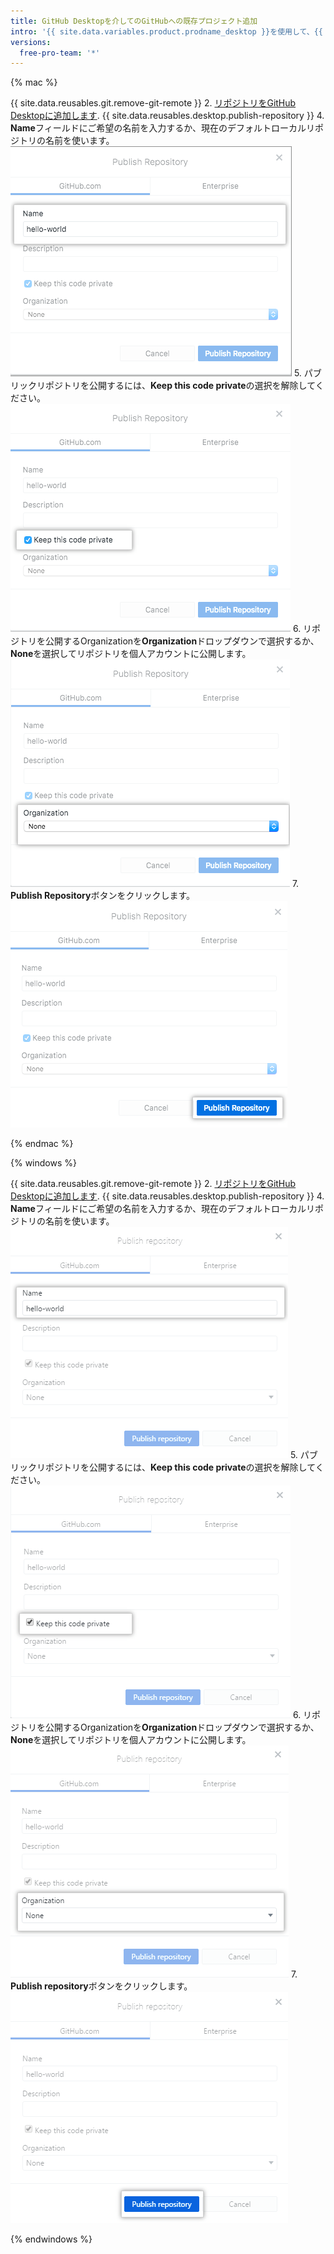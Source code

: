 ```yaml
---
title: GitHub Desktopを介してのGitHubへの既存プロジェクト追加
intro: '{{ site.data.variables.product.prodname_desktop }}を使用して、{{ site.data.variables.product.prodname_dotcom }}に既存のGitリポジトリを追加できます。'
versions:
  free-pro-team: '*'
---
```


{% mac %}

{{ site.data.reusables.git.remove-git-remote }}
2. [リポジトリをGitHub Desktopに追加します](/desktop/guides/contributing-to-projects/adding-a-repository-from-your-local-computer-to-github-desktop/).
{{ site.data.reusables.desktop.publish-repository }}
4. **Name**フィールドにご希望の名前を入力するか、現在のデフォルトローカルリポジトリの名前を使います。 ![Nameフィールド](/assets/images/help/desktop/publish-repository-name-mac.png)
5. パブリックリポジトリを公開するには、**Keep this code private**の選択を解除してください。 ![Keep this code privateチェックボックス](/assets/images/help/desktop/publish-repository-private-checkbox-mac.png)
6. リポジトリを公開するOrganizationを**Organization**ドロップダウンで選択するか、**None**を選択してリポジトリを個人アカウントに公開します。 ![Organizationのドロップダウン](/assets/images/help/desktop/publish-repository-org-dropdown-mac.png)
7. **Publish Repository**ボタンをクリックします。 ![Publish Repositoryダイアログ内のPublish repositoryボタン](/assets/images/help/desktop/publish-repository-dialog-button-mac.png)

{% endmac %}

{% windows %}

{{ site.data.reusables.git.remove-git-remote }}
2. [リポジトリをGitHub Desktopに追加します](/desktop/guides/contributing-to-projects/adding-a-repository-from-your-local-computer-to-github-desktop/).
{{ site.data.reusables.desktop.publish-repository }}
4. **Name**フィールドにご希望の名前を入力するか、現在のデフォルトローカルリポジトリの名前を使います。 ![Nameフィールド](/assets/images/help/desktop/publish-repository-name-win.png)
5. パブリックリポジトリを公開するには、**Keep this code private**の選択を解除してください。 ![Keep this code privateチェックボックス](/assets/images/help/desktop/publish-repository-private-checkbox-win.png)
6. リポジトリを公開するOrganizationを**Organization**ドロップダウンで選択するか、**None**を選択してリポジトリを個人アカウントに公開します。 ![Organizationのドロップダウン](/assets/images/help/desktop/publish-repository-org-dropdown-win.png)
7. **Publish repository**ボタンをクリックします。 ![Publish repositoryダイアログ内のPublish repositoryボタン](/assets/images/help/desktop/publish-repository-dialog-button-win.png)

{% endwindows %}
